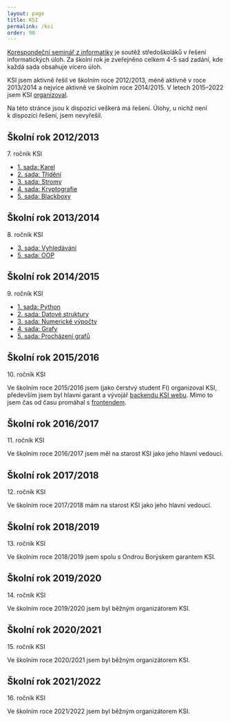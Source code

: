 ```yaml
---
layout: page
title: KSI
permalink: /ksi
order: 90
---
```

[Korespondeční seminář z informatiky](http://ksi.fi.muni.cz) je soutěž
středoškoláků v řešení informatických úloh. Za školní rok je zveřejněno
celkem 4-5 sad zadání, kde každá sada obsahuje vícero úloh.

KSI jsem aktivně řešil ve školním roce 2012/2013, méně aktivně v roce
2013/2014 a nejvíce aktivně ve školním roce 2014/2015. V letech 2015–2022 jsem
KSI [organizoval](https://ksi.fi.muni.cz/profil/21).

Na této stránce jsou k dispozici veškerá má řešení. Úlohy, u nichž není
k dispozici řešení, jsem nevyřešil.

## Školní rok 2012/2013

7\. ročník KSI

 * [1. sada: Karel](assets/ksi/2012-1-Karel.zip)
 * [2. sada: Třídění](assets/ksi/2012-2-Trideni.zip)
 * [3. sada: Stromy](assets/ksi/2012-3-Stromy.zip)
 * [4. sada: Kryptografie](assets/ksi/2012-4-Krypt.zip)
 * [5. sada: Blackboxy](assets/ksi/2012-5-Blackbox.zip)

## Školní rok 2013/2014

8\. ročník KSI

 * [3. sada: Vyhledávání](assets/ksi/2013-3-Vyhl.zip)
 * [5. sada: OOP](assets/ksi/2013-5-OOP.zip)

## Školní rok 2014/2015

9\. ročník KSI

 * [1. sada: Python](assets/ksi/2014-1-Python.zip)
 * [2. sada: Datové struktury](assets/ksi/2014-2-Struct.zip)
 * [3. sada: Numerické výpočty](assets/ksi/2014-3-Numer.zip)
 * [4. sada: Grafy](assets/ksi/2014-4-Grafy.zip)
 * [5. sada: Procházení grafů](assets/ksi/2014-5-Prohl.zip)

## Školní rok 2015/2016

10\. ročník KSI

Ve školním roce 2015/2016 jsem (jako čerstvý student FI) organizoval
KSI, především jsem byl hlavní garant a vývojář [backendu KSI
webu](https://github.com/fi-ksi/web-backend). Mimo to jsem čas od času
promáhal s [frontendem](https://github.com/fi-ksi/web-frontend).

## Školní rok 2016/2017

11\. ročník KSI

Ve školním roce 2016/2017 jsem měl na starost KSI jako jeho hlavní vedoucí.

## Školní rok 2017/2018

12\. ročník KSI

Ve školním roce 2017/2018 mám na starost KSI jako jeho hlavní vedoucí.

## Školní rok 2018/2019

13\. ročník KSI

Ve školním roce 2018/2019 jsem spolu s Ondrou Borýskem garantem KSI.

## Školní rok 2019/2020

14\. ročník KSI

Ve školním roce 2019/2020 jsem byl běžným organizátorem KSI.

## Školní rok 2020/2021

15\. ročník KSI

Ve školním roce 2020/2021 jsem byl běžným organizátorem KSI.

## Školní rok 2021/2022

16\. ročník KSI

Ve školním roce 2021/2022 jsem byl běžným organizátorem KSI.
